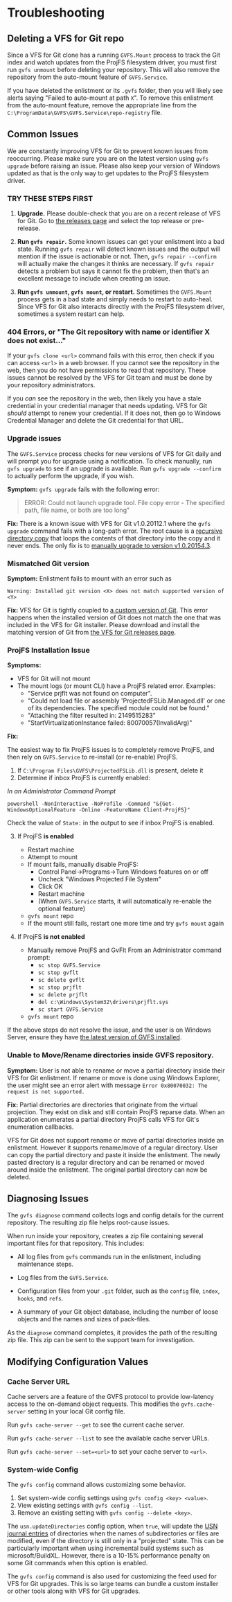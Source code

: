 Troubleshooting
===============

Deleting a VFS for Git repo
---------------------------

Since a VFS for Git clone has a running `GVFS.Mount` process to track the
Git index and watch updates from the ProjFS filesystem driver, you must
first run `gvfs unmount` before deleting your repository. This will also
remove the repository from the auto-mount feature of `GVFS.Service`.

If you have deleted the enlistment or its `.gvfs` folder, then you will
likely see alerts saying "Failed to auto-mount at path `X`". To remove
this enlistment from the auto-mount feature, remove the appropriate line
from the `C:\ProgramData\GVFS\GVFS.Service\repo-registry` file.

Common Issues
-------------

We are constantly improving VFS for Git to prevent known issues from
reoccurring. Please make sure you are on the latest version using `gvfs upgrade`
before raising an issue. Please also keep your version of Windows updated
as that is the only way to get updates to the ProjFS filesystem driver.

### TRY THESE STEPS FIRST

1. **Upgrade.** Please double-check that you are on a recent release of VFS for Git.
   Go to [the releases page](https://github.com/microsoft/vfsforgit/releases)
   and select the top release or pre-release.

2. **Run `gvfs repair`.** Some known issues can get your enlistment into a
   bad state. Running `gvfs repair` will detect known issues and the output
   will mention if the issue is actionable or not. Then, `gvfs repair --confirm`
   will actually make the changes it thinks are necessary. If `gvfs repair`
   detects a problem but says it cannot fix the problem, then that's an
   excellent message to include when creating an issue.

3. **Run `gvfs unmount`, `gvfs mount`, or restart.** Sometimes the
   `GVFS.Mount` process gets in a bad state and simply needs to
  restart to auto-heal. Since VFS for Git also interacts directly with the
  ProjFS filesystem driver, sometimes a system restart can help.

### 404 Errors, or "The Git repository with name or identifier X does not exist..."

If your `gvfs clone <url>` command fails with this error, then check if you
can access `<url>` in a web browser. If you cannot see the repository in the
web, then you do not have permissions to read that repository. These issues
cannot be resolved by the VFS for Git team and must be done by your repository
administrators.

If you _can_ see the repository in the web, then likely you have a stale
credential in your credential manager that needs updating. VFS for Git
_should_ attempt to renew your credential. If it does not, then go to
Windows Credential Manager and delete the Git credential for that URL.

### Upgrade issues

The `GVFS.Service` process checks for new versions of VFS for Git daily and
will prompt you for upgrade using a notification. To check manually, run
`gvfs upgrade` to see if an upgrade is available. Run `gvfs upgrade --confirm`
to actually perform the upgrade, if you wish.

**Symptom:** `gvfs upgrade` fails with the following error:

> ERROR: Could not launch upgrade tool. File copy error - The specified path, file name, or both are too long"

**Fix:** There is a known issue with VFS for Git v1.0.20112.1 where the
`gvfs upgrade` command fails with a long-path error. The root cause is a
[recursive directory copy](https://github.com/microsoft/VFSForGit/pull/1672)
that loops the contents of that directory into the copy and it never ends.
The only fix is to [manually upgrade to version v1.0.20154.3](https://github.com/microsoft/VFSForGit/releases/tag/v1.0.20154.3).
### Mismatched Git version

**Symptom:** Enlistment fails to mount with an error such as

```
Warning: Installed git version <X> does not match supported version of <Y>
```

**Fix:** VFS for Git is tightly coupled to
[a custom version of Git](https://github.com/microsoft/git). This error
happens when the installed version of Git does not match the one that was
included in the VFS for Git installer. Please download and install the
matching version of Git from
[the VFS for Git releases page](https://github.com/microsoft/vfsforgit/releases).

### ProjFS Installation Issue

**Symptoms:**

- VFS for Git will not mount
- The mount logs (or mount CLI) have a ProjFS related error.
Examples:
   - "Service prjflt was not found on computer".
    - "Could not load file or assembly 'ProjectedFSLib.Managed.dll' or one
      of its dependencies. The specified module could not be found."
    - "Attaching the filter resulted in: 2149515283"
    - "StartVirtualizationInstance failed: 80070057(InvalidArg)"

**Fix:**

The easiest way to fix ProjFS issues is to completely remove ProjFS, and 
then rely on `GVFS.Service` to re-install (or re-enable) ProjFS.

1. If `C:\Program Files\GVFS\ProjectedFSLib.dll` is present, delete it
2. Determine if inbox ProjFS is currently enabled:

*In an Administrator Command Prompt*

```powershell -NonInteractive -NoProfile -Command "&{Get-WindowsOptionalFeature -Online -FeatureName Client-ProjFS}"```

Check the value of `State:` in the output to see if inbox ProjFS is enabled.

3. If ProjFS **is enabled**
   - Restart machine
   - Attempt to mount
   - If mount fails, manually disable ProjFS:
       - Control Panel->Programs->Turn Windows features on or off
       - Uncheck "Windows Projected File System"
      - Click OK
      - Restart machine
      - (When `GVFS.Service` starts, it will automatically re-enable the optional feature)
    - `gvfs mount` repo
    - If the mount still fails, restart one more time and try `gvfs mount` again

4. If ProjFS **is not enabled**
    - Manually remove ProjFS and GvFlt
    From an Administrator command prompt:
        - `sc stop GVFS.Service`
       -  `sc stop gvflt`
       -  `sc delete gvflt`
       - `sc stop prjflt`
      - `sc delete prjflt`
      - `del c:\Windows\System32\drivers\prjflt.sys`
      - `sc start GVFS.Service`
    - `gvfs mount` repo

If the above steps do not resolve the issue, and the user is on Windows
Server, ensure they have
[the latest version of GVFS installed](https://github.com/microsoft/vfsforgit/releases).

### Unable to Move/Rename directories inside GVFS repository.

**Symptom:**
User is not able to rename or move a partial directory inside their
VFS for Git enlistment. If rename or move is done using Windows Explorer,
the user might see an error alert with message ```Error 0x80070032: The request is not supported.```

**Fix:**
Partial directories are directories that originate from the virtual projection.
They exist on disk and still contain ProjFS reparse data. When an application
enumerates a partial directory ProjFS calls VFS for Git's enumeration callbacks.

VFS for Git does not support rename or move of partial directories inside an
enlistment. However it supports rename/move of a regular directory. User can
copy the partial directory and paste it inside the enlistment. The newly pasted
directory is a regular directory and can be renamed or moved around inside the
enlistment. The original partial directory can now be deleted.

Diagnosing Issues
-----------------

The `gvfs diagnose` command collects logs and config details for the current
repository. The resulting zip file helps root-cause issues.

When run inside your repository, creates a zip file containing several important
files for that repository. This includes:

* All log files from `gvfs` commands run in the enlistment, including
  maintenance steps.

* Log files from the `GVFS.Service`.

* Configuration files from your `.git` folder, such as the `config` file,
  `index`, `hooks`, and `refs`.

* A summary of your Git object database, including the number of loose objects
  and the names and sizes of pack-files.

As the `diagnose` command completes, it provides the path of the resulting
zip file. This zip can be sent to the support team for investigation.

Modifying Configuration Values
------------------------------

### Cache Server URL

Cache servers are a feature of the GVFS protocol to provide low-latency
access to the on-demand object requests. This modifies the `gvfs.cache-server`
setting in your local Git config file.

Run `gvfs cache-server --get` to see the current cache server.

Run `gvfs cache-server --list` to see the available cache server URLs.

Run `gvfs cache-server --set=<url>` to set your cache server to `<url>`.

### System-wide Config

The `gvfs config` command allows customizing some behavior.

1. Set system-wide config settings using `gvfs config <key> <value>`.
2. View existing settings with `gvfs config --list`.
3. Remove an existing setting with `gvfs config --delete <key>`.

The `usn.updateDirectories` config option, when `true`, will update the
[USN journal entries](https://docs.microsoft.com/en-us/windows-server/administration/windows-commands/fsutil-usn)
of directories when the names of subdirectories or files are modified,
even if the directory is still only in a "projected" state. This can be
particularly important when using incremental build systems such as
microsoft/BuildXL. However, there is a 10-15% performance penalty on some
Git commands when this option is enabled.

The `gvfs config` command is also used for customizing the feed used for
VFS for Git upgrades. This is so large teams can bundle a custom installer
or other tools along with VFS for Git upgrades.
